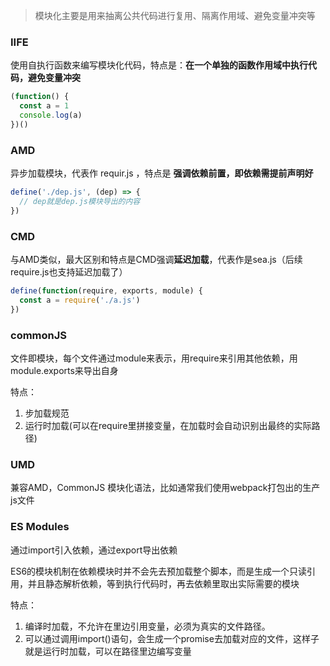 > 模块化主要是用来抽离公共代码进行复用、隔离作用域、避免变量冲突等

### IIFE 

使用自执行函数来编写模块化代码，特点是：**在一个单独的函数作用域中执行代码，避免变量冲突**

```js
(function() {
  const a = 1
  console.log(a)
})()
```

### AMD 

异步加载模块，代表作 requir.js ，特点是 **强调依赖前置，即依赖需提前声明好**

```js
define('./dep.js', (dep) => {
  // dep就是dep.js模块导出的内容
})
```

### CMD 

与AMD类似，最大区别和特点是CMD强调**延迟加载**，代表作是sea.js（后续require.js也支持延迟加载了）

```js
define(function(require, exports, module) {
  const a = require('./a.js')
})
```

### commonJS

文件即模块，每个文件通过module来表示，用require来引用其他依赖，用module.exports来导出自身

特点：

1. 步加载规范
2. 运行时加载(可以在require里拼接变量，在加载时会自动识别出最终的实际路径)

### UMD

兼容AMD，CommonJS 模块化语法，比如通常我们使用webpack打包出的生产js文件

### ES Modules

通过import引入依赖，通过export导出依赖

ES6的模块机制在依赖模块时并不会先去预加载整个脚本，而是生成一个只读引用，并且静态解析依赖，等到执行代码时，再去依赖里取出实际需要的模块

特点：

1. 编译时加载，不允许在里边引用变量，必须为真实的文件路径。
2. 可以通过调用import()语句，会生成一个promise去加载对应的文件，这样子就是运行时加载，可以在路径里边编写变量
